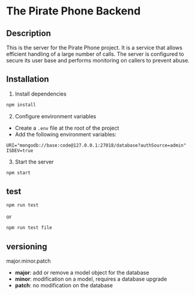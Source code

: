 # The Pirate Phone Backend

## Description

This is the server for the Pirate Phone project. It is a service that allows efficient handling of a large number of calls. The server is configured to secure its user base and performs monitoring on callers to prevent abuse.

## Installation

1. Install dependencies

```bash
npm install
```

2. Configure environment variables

-   Create a `.env` file at the root of the project
-   Add the following environment variables:

```
URI="mongodb://base:code@127.0.0.1:27018/database?authSource=admin"
ISDEV=true
```

3. Start the server

```bash
npm start
```

## test

```bash
npm run test
```

or

```bash
npm run test file
```

## versioning
major.minor.patch

- **major**: add or remove a model object for the database
- **minor**: modification on a model, requires a database upgrade
- **patch**: no modification on the database
